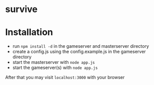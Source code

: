 survive
=======

Installation
============

 * run `npm install -d` in the gameserver and masterserver directory
 * create a config.js using the config.example.js in the gameserver directory
 * start the masterserver with `node app.js`
 * start the gameserver(s) with `node app.js`

 After that you may visit `localhost:3000` with your browser